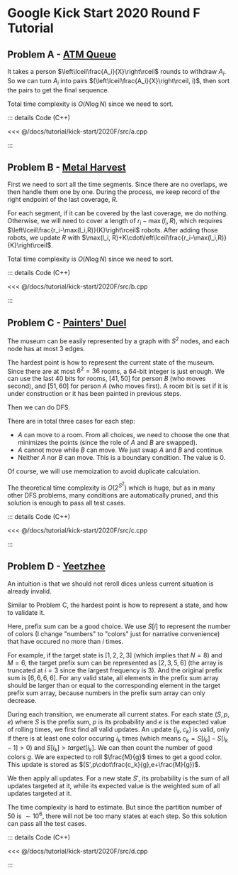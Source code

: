 # Google Kick Start 2020 Round F Tutorial

## Problem A - [ATM Queue](https://codingcompetitions.withgoogle.com/kickstart/round/000000000019ff48/00000000003f4ed8)

It takes a person $\left\lceil\frac{A_i}{X}\right\rceil$ rounds to withdraw $A_i$. So we can turn $A_i$ into pairs $(\left\lceil\frac{A_i}{X}\right\rceil, i)$, then sort the pairs to get the final sequence.

Total time complexity is $O(N\log N)$ since we need to sort.

::: details Code (C++)

<<< @/docs/tutorial/kick-start/2020F/src/a.cpp

:::

## Problem B - [Metal Harvest](https://codingcompetitions.withgoogle.com/kickstart/round/000000000019ff48/00000000003f4b8b)

First we need to sort all the time segments. Since there are no overlaps, we then handle them one by one. During the process, we keep record of the right endpoint of the last coverage, $R$.

For each segment, if it can be covered by the last coverage, we do nothing. Otherwise, we will need to cover a length of $r_i-\max(l_i,R)$, which requires $\left\lceil\frac{r_i-\max(l_i,R)}{K}\right\rceil$ robots. After adding those robots, we update $R$ with $\max(l_i, R)+K\cdot\left\lceil\frac{r_i-\max(l_i,R)}{K}\right\rceil$.

Total time complexity is $O(N\log N)$ since we need to sort.

::: details Code (C++)

<<< @/docs/tutorial/kick-start/2020F/src/b.cpp

:::

## Problem C - [Painters' Duel](https://codingcompetitions.withgoogle.com/kickstart/round/000000000019ff48/00000000003f47fb)

The museum can be easily represented by a graph with $S^2$ nodes, and each node has at most $3$ edges.

The hardest point is how to represent the current state of the museum. Since there are at most $6^2=36$ rooms, a $64$-bit integer is just enough. We can use the last $40$ bits for rooms, $[41,50]$ for person $B$ (who moves second), and $[51,60]$ for person $A$ (who moves first). A room bit is set if it is under construction or it has been painted in previous steps.

Then we can do DFS.

There are in total three cases for each step:

- $A$ can move to a room. From all choices, we need to choose the one that minimizes the points (since the role of $A$ and $B$ are swapped).   
- $A$ cannot move while $B$ can move. We just swap $A$ and $B$ and continue.
- Neither $A$ nor $B$ can move. This is a boundary condition. The value is $0$.

Of course, we will use memoization to avoid duplicate calculation.

The theoretical time complexity is $O(2^{S^2})$ which is huge, but as in many other DFS problems, many conditions are automatically pruned, and this solution is enough to pass all test cases.

::: details Code (C++)

<<< @/docs/tutorial/kick-start/2020F/src/c.cpp

:::

## Problem D - [Yeetzhee](https://codingcompetitions.withgoogle.com/kickstart/round/000000000019ff48/00000000003f4dea)

An intuition is that we should not reroll dices unless current situation is already invalid.

Similar to Problem C, the hardest point is how to represent a state, and how to validate it.

Here, prefix sum can be a good choice. We use $S[i]$ to represent the number of colors (I change "numbers" to "colors" just for narrative convenience) that have occured no more than $i$ times.

For example, if the target state is $[1,2,2,3]$ (which implies that $N=8$) and $M=6$, the target prefix sum can be represented as $[2,3,5,6]$ (the array is truncated at $i=3$ since the largest frequency is $3$). And the original prefix sum is $[6,6,6,6]$. For any valid state, all elements in the prefix sum array should be larger than or equal to the corresponding element in the target prefix sum array, because numbers in the prefix sum array can only decrease.

During each transition, we enumerate all current states. For each state $(S, p, e)$ where $S$ is the prefix sum, $p$ is its probability and $e$ is the expected value of rolling times, we first find all valid updates. An update $(i_k, c_k)$ is valid, only if there is at least one color occuring $i_k$ times (which means $c_k=S[i_k]-S[i_k-1]>0$) and $S[i_k]>target[i_k]$. We can then count the number of good colors $g$. We are expected to roll $\frac{M}{g}$ times to get a good color. This update is stored as $(S',p\cdot\frac{c_k}{g},e+\frac{M}{g})$.

We then apply all updates. For a new state $S'$, its probability is the sum of all updates targeted at it, while its expected value is the weighted sum of all updates targeted at it.

The time complexity is hard to estimate. But since the partition number of $50$ is $\sim10^6$, there will not be too many states at each step. So this solution can pass all the test cases.
 
::: details Code (C++)

<<< @/docs/tutorial/kick-start/2020F/src/d.cpp

:::

<Utterances />
